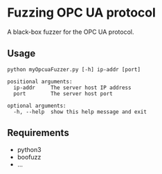 # Fuzzing OPC UA protocol

A black-box fuzzer for the OPC UA protocol.

## Usage
```
python myOpcuaFuzzer.py [-h] ip-addr [port]

positional arguments:
  ip-addr     The server host IP address
  port        The server host port

optional arguments:
  -h, --help  show this help message and exit
```

## Requirements
- python3 
- boofuzz
- ...